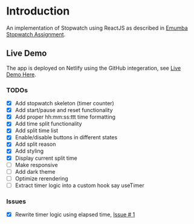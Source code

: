 # Introduction

An implementation of Stopwatch using ReactJS as described in [Emumba Stopwatch Assignment](https://github.com/emumba-com/handbooks/blob/master/Frontend/Assignments/stopwatch/README.md).

## Live Demo

The app is deployed on Netlify using the GitHub integeration, see [Live Demo Here](https://stopwatch-by-zahoor.netlify.app/).

### TODOs

- [x] Add stopwatch skeleton (timer counter)
- [x] Add start/pause and reset functionality
- [x] Add proper hh:mm:ss:ttt time formatting
- [x] Add time split functionality
- [x] Add split time list
- [x] Enable/disable buttons in different states
- [x] Add split reason
- [x] Add styling
- [x] Display current split time
- [ ] Make responsive
- [ ] Add dark theme
- [ ] Optimize rerendering
- [ ] Extract timer logic into a custom hook say useTimer

### Issues

- [x] Rewrite timer logic using elapsed time, [Issue # 1](../../issues/1)

